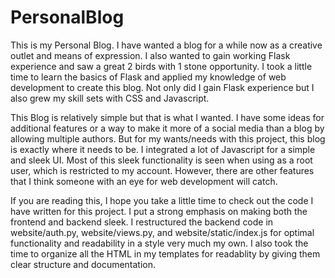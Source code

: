 # PersonalBlog
This is my Personal Blog. I have wanted a blog for a while now as a creative outlet and means of expression. I also wanted to gain working Flask experience and saw a great 2 birds with 1 stone opportunity. I took a little time to learn the basics of Flask and applied my knowledge of web development to create this blog. Not only did I gain Flask experience but I also grew my skill sets with CSS and Javascript.

This Blog is relatively simple but that is what I wanted. I have some ideas for additional features or a way to make it more of a social media than a blog by allowing multiple authors. But for my wants/needs with this project, this blog is exactly where it needs to be. I integrated a lot of Javascript for a simple and sleek UI. Most of this sleek functionality is seen when using as a root user, which is restricted to my account. However, there are other features that I think someone with an eye for web development will catch.

If you are reading this, I hope you take a little time to check out the code I have written for this project. I put a strong emphasis on making both the frontend and backend sleek. I restructured the backend code in website/auth.py, website/views.py, and website/static/index.js for optimal functionality and readability in a style very much my own. I also took the time to organize all the HTML in my templates for readablity by giving them clear structure and documentation.